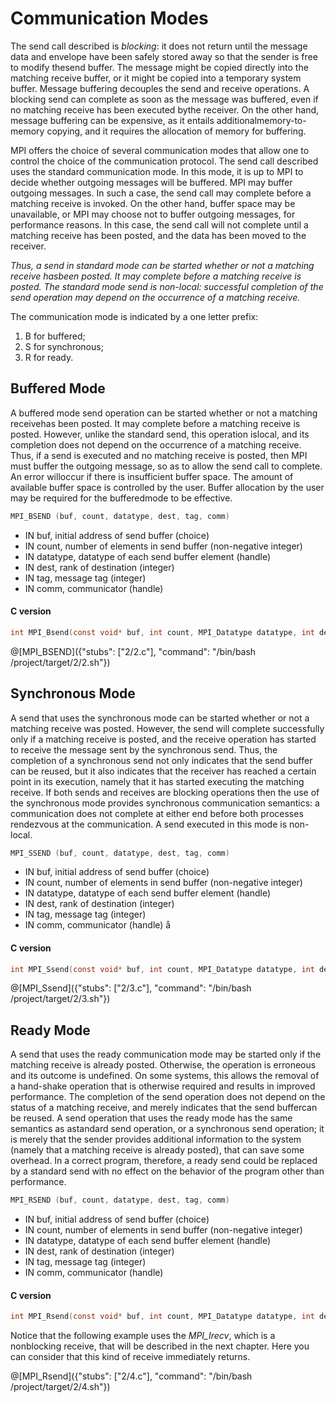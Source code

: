 # Communication Modes

The send call described is _blocking_:  it does not return until the message data and envelope have been safely stored away so that the sender is free to modify thesend buffer.  The message might be copied directly into the matching receive buffer, or it might be copied into a temporary system buffer. Message buffering decouples the send and receive operations.  A blocking send can complete as soon as the message was buffered, even if no matching receive has been executed bythe receiver.  On the other hand, message buffering can be expensive, as it entails additionalmemory-to-memory copying, and it requires the allocation of memory for buffering.

MPI offers the choice of several communication modes that allow one to control the choice of the communication protocol. The send call described uses the standard communication mode.  In this mode, it is up to MPI to decide whether outgoing messages will be buffered. MPI may buffer outgoing messages.  In such a case,  the send call may complete before a matching receive is invoked.  On the other hand, buffer space may be unavailable, or MPI may choose not to buffer outgoing messages, for performance reasons.  In this case, the send call will not complete until a matching receive has been posted, and the data has been moved to the receiver.

_Thus, a send in standard mode can be started whether or not a matching receive hasbeen posted.  It may complete before a matching receive is posted.  The standard mode send is non-local:  successful completion of the send operation may depend on the occurrence of a matching receive._

The communication mode is indicated by a one letter prefix:
1. B for buffered;
2. S for synchronous;
3. R for ready.

## Buffered Mode

A buffered mode send operation can be started whether or not a matching receivehas been posted.  It may complete before a matching receive is posted.  However, unlike the standard send, this operation islocal, and its completion does not depend on the occurrence of a matching receive.  Thus, if a send is executed and no matching receive is posted, then MPI must buffer the outgoing message, so as to allow the send call to complete. An error willoccur if there is insufficient buffer space.  The amount of available buffer space is controlled by the user.  Buffer allocation by the user may be required for the bufferedmode to be effective.

```c
MPI_BSEND (buf, count, datatype, dest, tag, comm)
```
- IN buf, initial address of send buffer (choice)
- IN count, number of elements in send buffer (non-negative integer)
- IN datatype, datatype of each send buffer element (handle)
- IN dest, rank of destination (integer)
- IN tag, message tag (integer)
- IN comm, communicator (handle)

#### C version
```c
int MPI_Bsend(const void* buf, int count, MPI_Datatype datatype, int dest,int tag, MPI_Comm comm)
```

@[MPI_BSEND]({"stubs": ["2/2.c"], "command": "/bin/bash /project/target/2/2.sh"})


## Synchronous Mode

A send that uses the synchronous mode can be started whether or not a matching receive was posted. However, the send will complete successfully only if a matching receive is posted, and the receive operation has started to receive the message sent by the synchronous send.  Thus, the completion of a synchronous send not only indicates that the send buffer can  be  reused,  but  it  also  indicates  that  the  receiver  has  reached  a  certain  point  in  its execution,  namely that it has started executing the matching receive.  If both sends and receives are blocking operations then the use of the synchronous mode provides synchronous communication semantics:  a communication does not complete at either end before both processes rendezvous at the communication.  A send executed in this mode is non-local.

```c
MPI_SSEND (buf, count, datatype, dest, tag, comm)
```
- IN buf, initial address of send buffer (choice)
- IN count, number of elements in send buffer (non-negative integer)
- IN datatype, datatype of each send buffer element (handle)
- IN dest, rank of destination (integer)
- IN tag, message tag (integer)
- IN comm, communicator (handle)
å
#### C version
```c
int MPI_Ssend(const void* buf, int count, MPI_Datatype datatype, int dest,int tag, MPI_Comm comm)
```

@[MPI_Ssend]({"stubs": ["2/3.c"], "command": "/bin/bash /project/target/2/3.sh"})


## Ready Mode

A send that uses the ready communication mode may be started only if the matching receive is already posted.  Otherwise, the operation is erroneous and its outcome is undefined.  On some systems, this allows the removal of a hand-shake operation that is otherwise required and results in improved performance.  The completion of the send operation does not depend on the status of a matching receive, and merely indicates that the send buffercan be reused.  A send operation that uses the ready mode has the same semantics as astandard  send  operation,  or  a  synchronous  send  operation;  it  is  merely  that  the  sender provides additional information to the system (namely that a matching receive is already posted), that can save some overhead.  In a correct program, therefore, a ready send could be replaced by a standard send with no effect on the behavior of the program other than performance.

```c
MPI_RSEND (buf, count, datatype, dest, tag, comm)
```
- IN buf, initial address of send buffer (choice)
- IN count, number of elements in send buffer (non-negative integer)
- IN datatype, datatype of each send buffer element (handle)
- IN dest, rank of destination (integer)
- IN tag, message tag (integer)
- IN comm, communicator (handle)

#### C version
```c
int MPI_Rsend(const void* buf, int count, MPI_Datatype datatype, int dest,int tag, MPI_Comm comm)
```

Notice that the following example uses the _MPI\_Irecv_, which is a nonblocking receive, that will be described in the next chapter. Here you can consider that this kind of receive immediately returns.

@[MPI_Rsend]({"stubs": ["2/4.c"], "command": "/bin/bash /project/target/2/4.sh"})
